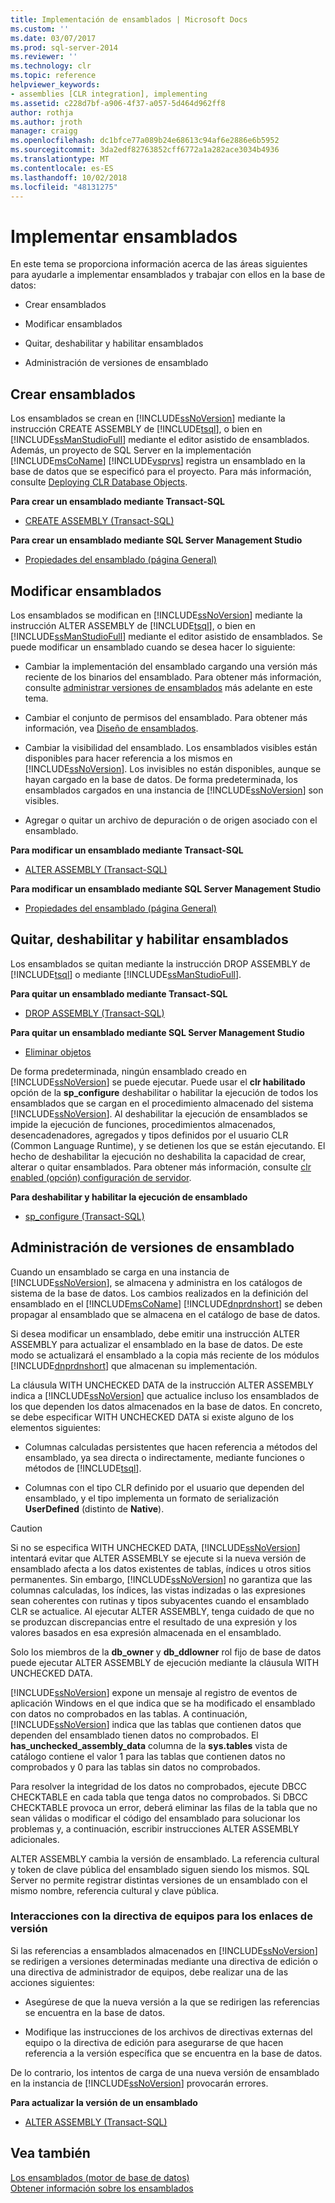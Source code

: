 ```yaml
---
title: Implementación de ensamblados | Microsoft Docs
ms.custom: ''
ms.date: 03/07/2017
ms.prod: sql-server-2014
ms.reviewer: ''
ms.technology: clr
ms.topic: reference
helpviewer_keywords:
- assemblies [CLR integration], implementing
ms.assetid: c228d7bf-a906-4f37-a057-5d464d962ff8
author: rothja
ms.author: jroth
manager: craigg
ms.openlocfilehash: dc1bfce77a089b24e68613c94af6e2886e6b5952
ms.sourcegitcommit: 3da2edf82763852cff6772a1a282ace3034b4936
ms.translationtype: MT
ms.contentlocale: es-ES
ms.lasthandoff: 10/02/2018
ms.locfileid: "48131275"
---
```

# <a name="implementing-assemblies"></a>Implementar ensamblados
  En este tema se proporciona información acerca de las áreas siguientes para ayudarle a implementar ensamblados y trabajar con ellos en la base de datos:  
  
-   Crear ensamblados  
  
-   Modificar ensamblados  
  
-   Quitar, deshabilitar y habilitar ensamblados  
  
-   Administración de versiones de ensamblado  
  
## <a name="creating-assemblies"></a>Crear ensamblados  
 Los ensamblados se crean en [!INCLUDE[ssNoVersion](../../includes/ssnoversion-md.md)] mediante la instrucción CREATE ASSEMBLY de [!INCLUDE[tsql](../../includes/tsql-md.md)], o bien en [!INCLUDE[ssManStudioFull](../../includes/ssmanstudiofull-md.md)] mediante el editor asistido de ensamblados. Además, un proyecto de SQL Server en la implementación [!INCLUDE[msCoName](../../includes/msconame-md.md)] [!INCLUDE[vsprvs](../../includes/vsprvs-md.md)] registra un ensamblado en la base de datos que se especificó para el proyecto. Para más información, consulte [Deploying CLR Database Objects](deploying-clr-database-objects.md).  
  
 **Para crear un ensamblado mediante Transact-SQL**  
  
-   [CREATE ASSEMBLY &#40;Transact-SQL&#41;](/sql/t-sql/statements/create-assembly-transact-sql)  
  
 **Para crear un ensamblado mediante SQL Server Management Studio**  
  
-   [Propiedades del ensamblado &#40;página General&#41;](assemblies-properties.md)  
  
## <a name="modifying-assemblies"></a>Modificar ensamblados  
 Los ensamblados se modifican en [!INCLUDE[ssNoVersion](../../includes/ssnoversion-md.md)] mediante la instrucción ALTER ASSEMBLY de [!INCLUDE[tsql](../../includes/tsql-md.md)], o bien en [!INCLUDE[ssManStudioFull](../../includes/ssmanstudiofull-md.md)] mediante el editor asistido de ensamblados. Se puede modificar un ensamblado cuando se desea hacer lo siguiente:    
  
-   Cambiar la implementación del ensamblado cargando una versión más reciente de los binarios del ensamblado. Para obtener más información, consulte [administrar versiones de ensamblados](#_managing) más adelante en este tema.  
  
-   Cambiar el conjunto de permisos del ensamblado. Para obtener más información, vea [Diseño de ensamblados](../../relational-databases/clr-integration/assemblies-designing.md).  
  
-   Cambiar la visibilidad del ensamblado. Los ensamblados visibles están disponibles para hacer referencia a los mismos en [!INCLUDE[ssNoVersion](../../includes/ssnoversion-md.md)]. Los invisibles no están disponibles, aunque se hayan cargado en la base de datos. De forma predeterminada, los ensamblados cargados en una instancia de [!INCLUDE[ssNoVersion](../../includes/ssnoversion-md.md)] son visibles.  
  
-   Agregar o quitar un archivo de depuración o de origen asociado con el ensamblado.  
  
 **Para modificar un ensamblado mediante Transact-SQL**  
  
-   [ALTER ASSEMBLY &#40;Transact-SQL&#41;](/sql/t-sql/statements/alter-assembly-transact-sql)  
  
 **Para modificar un ensamblado mediante SQL Server Management Studio**  
  
-   [Propiedades del ensamblado &#40;página General&#41;](assemblies-properties.md)  
  
## <a name="dropping-disabling-and-enabling-assemblies"></a>Quitar, deshabilitar y habilitar ensamblados  
 Los ensamblados se quitan mediante la instrucción DROP ASSEMBLY de [!INCLUDE[tsql](../../includes/tsql-md.md)] o mediante [!INCLUDE[ssManStudioFull](../../includes/ssmanstudiofull-md.md)].  
  
 **Para quitar un ensamblado mediante Transact-SQL**  
  
-   [DROP ASSEMBLY &#40;Transact-SQL&#41;](/sql/t-sql/statements/drop-assembly-transact-sql)  
  
 **Para quitar un ensamblado mediante SQL Server Management Studio**  
  
-   [Eliminar objetos](../../ssms/object/delete-objects.md)  
  
 De forma predeterminada, ningún ensamblado creado en [!INCLUDE[ssNoVersion](../../includes/ssnoversion-md.md)] se puede ejecutar. Puede usar el **clr habilitado** opción de la **sp_configure** deshabilitar o habilitar la ejecución de todos los ensamblados que se cargan en el procedimiento almacenado del sistema [!INCLUDE[ssNoVersion](../../includes/ssnoversion-md.md)]. Al deshabilitar la ejecución de ensamblados se impide la ejecución de funciones, procedimientos almacenados, desencadenadores, agregados y tipos definidos por el usuario CLR (Common Language Runtime), y se detienen los que se están ejecutando. El hecho de deshabilitar la ejecución no deshabilita la capacidad de crear, alterar o quitar ensamblados. Para obtener más información, consulte [clr enabled (opción) configuración de servidor](../../database-engine/configure-windows/clr-enabled-server-configuration-option.md).  
  
 **Para deshabilitar y habilitar la ejecución de ensamblado**  
  
-   [sp_configure &#40;Transact-SQL&#41;](/sql/relational-databases/system-stored-procedures/sp-configure-transact-sql)  
  
##  <a name="_managing"></a> Administración de versiones de ensamblado  
 Cuando un ensamblado se carga en una instancia de [!INCLUDE[ssNoVersion](../../includes/ssnoversion-md.md)], se almacena y administra en los catálogos de sistema de la base de datos. Los cambios realizados en la definición del ensamblado en el [!INCLUDE[msCoName](../../includes/msconame-md.md)] [!INCLUDE[dnprdnshort](../../includes/dnprdnshort-md.md)] se deben propagar al ensamblado que se almacena en el catálogo de base de datos.  
  
 Si desea modificar un ensamblado, debe emitir una instrucción ALTER ASSEMBLY para actualizar el ensamblado en la base de datos. De este modo se actualizará el ensamblado a la copia más reciente de los módulos [!INCLUDE[dnprdnshort](../../includes/dnprdnshort-md.md)] que almacenan su implementación.  
  
 La cláusula WITH UNCHECKED DATA de la instrucción ALTER ASSEMBLY indica a [!INCLUDE[ssNoVersion](../../includes/ssnoversion-md.md)] que actualice incluso los ensamblados de los que dependen los datos almacenados en la base de datos. En concreto, se debe especificar WITH UNCHECKED DATA si existe alguno de los elementos siguientes:    
  
-   Columnas calculadas persistentes que hacen referencia a métodos del ensamblado, ya sea directa o indirectamente, mediante funciones o métodos de [!INCLUDE[tsql](../../includes/tsql-md.md)].  
  
-   Columnas con el tipo CLR definido por el usuario que dependen del ensamblado, y el tipo implementa un formato de serialización **UserDefined** (distinto de **Native**).  
  
> [!CAUTION]  
>  Si no se especifica WITH UNCHECKED DATA, [!INCLUDE[ssNoVersion](../../includes/ssnoversion-md.md)] intentará evitar que ALTER ASSEMBLY se ejecute si la nueva versión de ensamblado afecta a los datos existentes de tablas, índices u otros sitios permanentes. Sin embargo, [!INCLUDE[ssNoVersion](../../includes/ssnoversion-md.md)] no garantiza que las columnas calculadas, los índices, las vistas indizadas o las expresiones sean coherentes con rutinas y tipos subyacentes cuando el ensamblado CLR se actualice. Al ejecutar ALTER ASSEMBLY, tenga cuidado de que no se produzcan discrepancias entre el resultado de una expresión y los valores basados en esa expresión almacenada en el ensamblado.  
  
 Solo los miembros de la **db_owner** y **db_ddlowner** rol fijo de base de datos puede ejecutar ALTER ASSEMBLY de ejecución mediante la cláusula WITH UNCHECKED DATA.  
  
 [!INCLUDE[ssNoVersion](../../includes/ssnoversion-md.md)] expone un mensaje al registro de eventos de aplicación Windows en el que indica que se ha modificado el ensamblado con datos no comprobados en las tablas. A continuación, [!INCLUDE[ssNoVersion](../../includes/ssnoversion-md.md)] indica que las tablas que contienen datos que dependen del ensamblado tienen datos no comprobados. El **has_unchecked_assembly_data** columna de la **sys.tables** vista de catálogo contiene el valor 1 para las tablas que contienen datos no comprobados y 0 para las tablas sin datos no comprobados.  
  
 Para resolver la integridad de los datos no comprobados, ejecute DBCC CHECKTABLE en cada tabla que tenga datos no comprobados. Si DBCC CHECKTABLE provoca un error, deberá eliminar las filas de la tabla que no sean válidas o modificar el código del ensamblado para solucionar los problemas y, a continuación, escribir instrucciones ALTER ASSEMBLY adicionales.  
  
 ALTER ASSEMBLY cambia la versión de ensamblado. La referencia cultural y token de clave pública del ensamblado siguen siendo los mismos. SQL Server no permite registrar distintas versiones de un ensamblado con el mismo nombre, referencia cultural y clave pública.  
  
### <a name="interactions-with-computer-wide-policy-for-version-binding"></a>Interacciones con la directiva de equipos para los enlaces de versión  
 Si las referencias a ensamblados almacenados en [!INCLUDE[ssNoVersion](../../includes/ssnoversion-md.md)] se redirigen a versiones determinadas mediante una directiva de edición o una directiva de administrador de equipos, debe realizar una de las acciones siguientes:    
  
-   Asegúrese de que la nueva versión a la que se redirigen las referencias se encuentra en la base de datos.  
  
-   Modifique las instrucciones de los archivos de directivas externas del equipo o la directiva de edición para asegurarse de que hacen referencia a la versión específica que se encuentra en la base de datos.  
  
 De lo contrario, los intentos de carga de una nueva versión de ensamblado en la instancia de [!INCLUDE[ssNoVersion](../../includes/ssnoversion-md.md)] provocarán errores.  
  
 **Para actualizar la versión de un ensamblado**  
  
-   [ALTER ASSEMBLY &#40;Transact-SQL&#41;](/sql/t-sql/statements/alter-assembly-transact-sql)  
  
## <a name="see-also"></a>Vea también  
 [Los ensamblados &#40;motor de base de datos&#41;](../../relational-databases/clr-integration/assemblies-database-engine.md)   
 [Obtener información sobre los ensamblados](../../relational-databases/clr-integration/assemblies-getting-information.md)  
  
  
